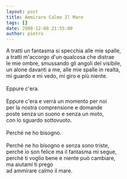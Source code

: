 ```yaml
---
layout: post
title: Ammirare Calmo Il Mare
tags: []
date: 2008-12-08 21:55:00
author: pietro
---
```

A tratti un fantasma si specchia alle mie spalle,<br/>a tratti m'accorgo d'un qualcosa che distrae<br/>le mie ombre, smussando gli angoli del visibile,<br/>un alone davanti a me, alle mie spalle in realtà,<br/>mi guardo e mi vedo, mi giro e più niente.<br/><br/>Eppure c'era.<br/><br/>Eppure c'era e verrà un momento per noi<br/>per la nostra comprensione e domande<br/>poste senza un suono e senza un moto,<br/>con lo sguardo sottovuoto.<br/><br/>Perché ne ho bisogno.<br/><br/>Perché ne ho bisogno e senza sono triste,<br/>perché io son felice ma il fantasma mi segue,<br/>perché ti voglio bene e niente può cambiare,<br/>ma aiutami ti prego<br/>ad ammirare calmo il mare.
